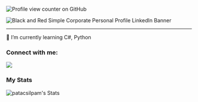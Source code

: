 ![Profile view counter on GitHub](https://komarev.com/ghpvc/?username=patacsilpam)

![Black and Red Simple Corporate Personal Profile LinkedIn Banner](https://github.com/user-attachments/assets/6ac9fe2c-962e-43fe-9ee1-b7fbbcc9ca98)
<hr/>
🌱 I’m currently learning C#, Python 
<br/>
<h3>Connect with me:</h3>
<div>
  <a href="https://www.linkedin.com/in/pamelapatacsil/" target="_blank"><img src="https://img.shields.io/badge/LinkedIn-0077B5?style=for-the-badge&logo=linkedin&logoColor=white"/> </a>
</div>



<h3>My Stats</h3>

![patacsilpam's Stats](https://github-readme-stats.vercel.app/api?username=patacsilpam&theme=midnight-purple&show_icons=true&hide_border=true&count_private=true)


<!--<div id="badges">

<h3>My Most Used Language</h3>

![pampatacsil's Top Languages](https://github-readme-stats.vercel.app/api/top-langs/?username=pampatacsil&theme=midnight-purple&show_icons=true&hide_border=true&layout=compact)
  <div>
    <h3>Languages that I am learning:)</h3>
    <img src="https://github.com/devicons/devicon/blob/master/ic![Black and Red Simple Corporate Personal Profile LinkedIn Banner](https://github.com/user-attachments/assets/a2bebe5a-10c0-465e-9989-05aa7d349b4f)
ons/java/java-original-wordmark.svg" title="Java" alt="Java" width="50" height="50"/>&nbsp;
     <img src="https://github.com/devicons/devicon/blob/master/icons/kotlin/kotlin-original.svg" title="Kotlin"  alt="Kotlin" width="50" height="50"/>&nbsp;
    <img src="https://github.com/devicons/devicon/blob/master/icons/javascript/javascript-original.svg" title="JavaScript" alt="JavaScript" width="50" height="50"/>&nbsp;
     <img src="https://github.com/devicons/devicon/blob/master/icons/typescript/typescript-original.svg" title="TypeScript"  alt="TypeScript" width="50" height="50"/>&nbsp;
    <img src="https://github.com/devicons/devicon/blob/master/icons/php/php-original.svg" title="PHP"  alt="PHP" width="50" height="50"/>&nbsp;
</div>
</div>
<br>-->





<!--
**patacsilpam/patacsilpam** is a ✨ _special_ ✨ repository because its `README.md` (this file) appears on your GitHub profile.

Here are some ideas to get you started:

- 🔭 I’m currently working on ...
- 🌱 I’m currently learning ...
- 👯 I’m looking to collaborate on ...
- 🤔 I’m looking for help with ...
- 💬 Ask me about ...
- 📫 How to reach me: ...
- 😄 Pronouns: ...
- ⚡ Fun fact: ...
-->
